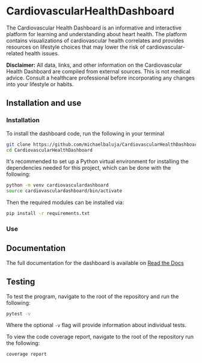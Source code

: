 # CardiovascularHealthDashboard
The Cardiovascular Health Dashboard is an informative and interactive platform for learning and understanding about heart health. The platform contains visualizations of cardiovascular health correlates and provides resources on lifestyle choices that may lower the risk of cardiovascular-related health issues. 

**Disclaimer:** All data, links, and other information on the Cardiovascular Health 
Dashboard are compiled from external sources. This is not medical advice. 
Consult a healthcare professional before incorporating any changes into your
lifestyle or habits.

## Installation and use
### Installation
To install the dashboard code, run the following in your terminal
```bash
git clone https://github.com/michaelbaluja/CardiovascularHealthDashboard.git
cd CardiovascularHealthDashboard
```
It's recommended to set up a Python virtual environment for installing the dependencies needed for this project, which can be done with the following:
```bash
python -m venv cardiovasculardashboard
source cardiovasculardashboard/bin/activate
```
Then the required modules can be installed via:
```bash
pip install -r requirements.txt
```

### Use

## Documentation
The full documentation for the dashboard is available on [Read the Docs](https://cardiovascular-health-dashboard.readthedocs.io/en/latest/)

## Testing
To test the program, navigate to the root of the repository and run the following:
```bash
pytest -v
```
Where the optional `-v` flag will provide information about individual tests.

To view the code coverage report, navigate to the root of the repository run the following:
```bash
coverage report
```